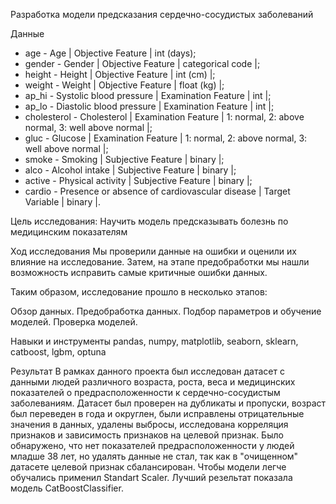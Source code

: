 Разработка модели предсказания сердечно-сосудистых заболеваний

Данные
* age - Age | Objective Feature | int (days);
* gender - Gender | Objective Feature | categorical code |;
* height - Height | Objective Feature | int (cm) |;
* weight - Weight | Objective Feature | float (kg) |;
* ap_hi - Systolic blood pressure | Examination Feature | int |;
* ap_lo - Diastolic blood pressure | Examination Feature | int |;
* cholesterol - Cholesterol | Examination Feature | 1: normal, 2: above normal, 3: well above normal |;
* gluc - Glucose | Examination Feature | 1: normal, 2: above normal, 3: well above normal |;
* smoke - Smoking | Subjective Feature | binary |;
* alco - Alcohol intake | Subjective Feature | binary |;
* active - Physical activity | Subjective Feature | binary |;
* cardio - Presence or absence of cardiovascular disease | Target Variable | binary |.

Цель исследования:
Научить модель предсказывать болезнь по медицинским показателям

Ход исследования
Мы проверили данные на ошибки и оценили их влияние на исследование. Затем, на этапе предобработки мы нашли возможность исправить самые критичные ошибки данных.

Таким образом, исследование прошло в несколько этапов:

Обзор данных.
Предобработка данных.
Подбор параметров и обучение моделей.
Проверка моделей.

Навыки и инструменты
pandas, numpy, matplotlib, seaborn, sklearn, catboost, lgbm, optuna 

Результат
В рамках данного проекта был исследован датасет с данными людей различного возраста, роста, веса и медицинских показателей о предрасположенности к сердечно-сосудистым заболеваниям. Датасет был проверен на дубликаты и пропуски, возраст был переведен в года и округлен, были исправлены отрицательные значения в данных, удалены выбросы, исследована корреляция признаков и зависимость признаков на целевой признак. Было обнаружено, что нет показателей предрасположенности у людей младше 38 лет, но удалять данные не стал, так как в "очищенном" датасете целевой признак сбалансирован. Чтобы модели легче обучались применил Standart Scaler. Лучший резельтат показала модель CatBoostClassifier.
